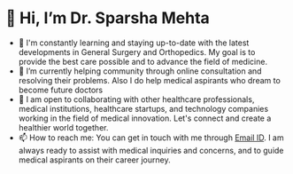 # 👋 Hi, I’m Dr. Sparsha Mehta
- 🔬 I'm constantly learning and staying up-to-date with the latest developments in General Surgery and Orthopedics. My goal is to provide the best care possible and to advance the field of medicine.
- 🌱 I’m currently helping community through online consultation and resolving their problems. Also I do help medical aspirants who dream to become future doctors
- 💼 I am open to collaborating with other healthcare professionals, medical institutions, healthcare startups, and technology companies working in the field of medical innovation. Let's connect and create a healthier world together.
- 📫 How to reach me: You can get in touch with me through [Email ID](sparshamehta1133@gmail.com). I am always ready to assist with medical inquiries and concerns, and to guide medical aspirants on their career journey.

<!---
Sparsha-mehta/Sparsha-mehta is a ✨ special ✨ repository because its `README.md` (this file) appears on your GitHub profile.
You can click the Preview link to take a look at your changes.
--->
